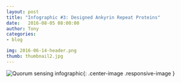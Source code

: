 ```yaml
---
layout: post
title: "Infographic #3: Designed Ankyrin Repeat Proteins"
date:   2016-08-05 08:00:00
author: Tony
categories: 
- blog

img: 2016-06-14-header.png
thumb: thumbnail2.jpg
---
```


![Quorum sensing infographic](https://raw.githubusercontent.com/mgem/mgem.github.io/master/img/blog/post_content/2016-08-05/Infographic1-04.png){: .center-image .responsive-image }

